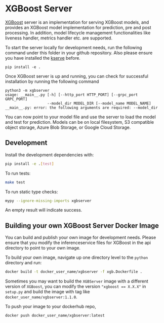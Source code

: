 # XGBoost Server

[XGBoost](https://xgboost.readthedocs.io/en/latest/index.html ) server is an implementation for serving XGBoost models, and provides an XGBoost model implementation for prediction, pre and post processing. In addition, model lifecycle management functionalities like liveness handler, metrics handler etc. are supported. 

To start the server locally for development needs, run the following command under this folder in your github repository. Also please ensure you have installed the [kserve](../kserve) before.

```
pip install -e .
```

Once XGBoost server is up and running, you can check for successful installation by running the following command

```
python3 -m xgbserver
usage: __main__.py [-h] [--http_port HTTP_PORT] [--grpc_port GRPC_PORT]
                   --model_dir MODEL_DIR [--model_name MODEL_NAME]
__main__.py: error: the following arguments are required: --model_dir
```

You can now point to your model file and use the server to load the model and test for prediction. Models can be on local filesystem, S3 compatible object storage, Azure Blob Storage, or Google Cloud Storage.


## Development

Install the development dependencies with:

```bash
pip install -e .[test]
```

To run tests:

```bash
make test
```

To run static type checks:

```bash
mypy --ignore-missing-imports xgbserver
```
An empty result will indicate success.

## Building your own XGBoost Server Docker Image

You can build and publish your own image for development needs. Please ensure that you modify the inferenceservice files for XGBoost in the api directory to point to your own image.

To build your own image, navigate up one directory level to the `python` directory and run:

```bash
docker build -t docker_user_name/xgbserver -f xgb.Dockerfile .
```

Sometimes you may want to build the `XGBServer` image with a different version of `XGBoost`, you can modify the version `"xgboost == X.X.X"` in `setup.py` and build the image with
tag like `docker_user_name/xgbserver:1.1.0`.


To push your image to your dockerhub repo, 

```bash
docker push docker_user_name/xgbserver:latest
```
